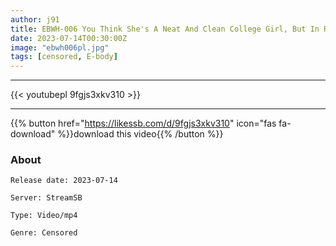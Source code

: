 ```yaml
---
author: j91
title: EBWH-006 You Think She's A Neat And Clean College Girl, But In Reality, She Wants To Break In A Virgin And Dye It In Her Own Color.
date: 2023-07-14T00:30:00Z
image: "ebwh006pl.jpg"
tags: [censored, E-body]
---
```

___

{{< youtubepl 9fgjs3xkv310 >}}
___

{{% button href="https://likessb.com/d/9fgjs3xkv310" icon="fas fa-download" %}}download this video{{% /button %}}
### About

`Release date: 2023-07-14`

`Server: StreamSB`

`Type: Video/mp4`

`Genre:	Censored`